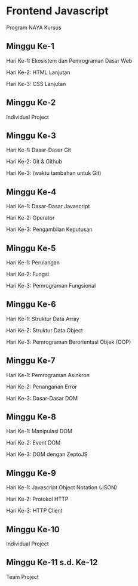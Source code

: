# Frontend Javascript
Program NAYA Kursus

## Minggu Ke-1
Hari Ke-1: Ekosistem dan Pemrograman Dasar Web

Hari Ke-2: HTML Lanjutan

Hari Ke-3: CSS Lanjutan

## Minggu Ke-2
Individual Project

## Minggu Ke-3
Hari Ke-1: Dasar-Dasar Git

Hari Ke-2: Git & Github

Hari Ke-3: (waktu tambahan untuk Git)

## Minggu Ke-4
Hari Ke-1: Dasar-Dasar Javascript

Hari Ke-2: Operator

Hari Ke-3: Pengambilan Keputusan

## Minggu Ke-5
Hari Ke-1: Perulangan

Hari Ke-2: Fungsi

Hari Ke-3: Pemrograman Fungsional

## Minggu Ke-6
Hari Ke-1: Struktur Data Array

Hari Ke-2: Struktur Data Object

Hari Ke-3: Pemrograman Berorientasi Objek (OOP)

## Minggu Ke-7
Hari Ke-1: Pemrograman Asinkron

Hari Ke-2: Penanganan Error

Hari Ke-3: Dasar-Dasar DOM

## Minggu Ke-8
Hari Ke-1: Manipulasi DOM

Hari Ke-2: Event DOM

Hari Ke-3: DOM dengan ZeptoJS

## Minggu Ke-9
Hari Ke-1: Javascript Object Notation (JSON)

Hari Ke-2: Protokol HTTP

Hari Ke-3: HTTP Client

## Minggu Ke-10
Individual Project

## Minggu Ke-11 s.d. Ke-12
Team Project
